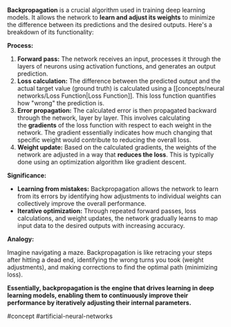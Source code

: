 **Backpropagation** is a crucial algorithm used in training deep learning models. It allows the network to **learn and adjust its weights** to minimize the difference between its predictions and the desired outputs. Here's a breakdown of its functionality:

**Process:**

1. **Forward pass:** The network receives an input, processes it through the layers of neurons using activation functions, and generates an output prediction.
2. **Loss calculation:** The difference between the predicted output and the actual target value (ground truth) is calculated using a [[concepts/neural networks/Loss Function|Loss Function]]. This loss function quantifies how "wrong" the prediction is.
3. **Error propagation:** The calculated error is then propagated backward through the network, layer by layer. This involves calculating the **gradients** of the loss function with respect to each weight in the network. The gradient essentially indicates how much changing that specific weight would contribute to reducing the overall loss.
4. **Weight update:** Based on the calculated gradients, the weights of the network are adjusted in a way that **reduces the loss**. This is typically done using an optimization algorithm like gradient descent.

**Significance:**

- **Learning from mistakes:** Backpropagation allows the network to learn from its errors by identifying how adjustments to individual weights can collectively improve the overall performance.
- **Iterative optimization:** Through repeated forward passes, loss calculations, and weight updates, the network gradually learns to map input data to the desired outputs with increasing accuracy.

**Analogy:**

Imagine navigating a maze. Backpropagation is like retracing your steps after hitting a dead end, identifying the wrong turns you took (weight adjustments), and making corrections to find the optimal path (minimizing loss).

**Essentially, backpropagation is the engine that drives learning in deep learning models, enabling them to continuously improve their performance by iteratively adjusting their internal parameters.**

#concept #artificial-neural-networks 
